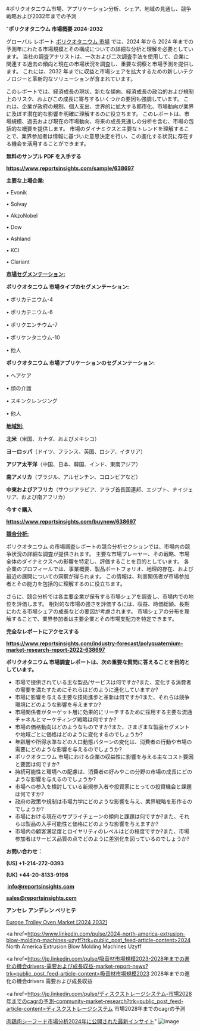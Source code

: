 #ポリクオタニウム市場、アプリケーション分析、シェア、地域の見通し、競争戦略および2032年までの予測

"<strong>ポリクオタニウム 市場概要 2024-2032</strong>

グローバル レポート <a href=https://www.reportsinsights.com/sample/638697>ポリクオタニウム 市場</a> では、2024 年から 2024 年までの予測年にわたる市場規模とその構成についての詳細な分析と理解を必要としています。 当社の調査アナリストは、一次および二次調査手法を使用して、企業に関連する過去の傾向と現在の市場状況を調査し、重要な洞察と市場予測を提供します。 これには、2032 年までに収益と市場シェアを拡大​​するための新しいテクノロジーと革新的なソリューションが含まれています。

このレポートでは、経済成長の現状、新たな傾向、経済成長の政治的および規制上のリスク、およびこの成長に寄与するいくつかの要因も強調しています。 これは、企業が政府の規制、個人支出、世界的に拡大する都市化、市場動向が業界に及ぼす潜在的な影響を明確に理解するのに役立ちます。 このレポートは、市場規模、過去および現在の市場動向、将来の成長見通しの分析を含む、市場の包括的な概要を提供します。 市場のダイナミクスと主要なトレンドを理解することで、業界参加者は情報に基づいた意思決定を行い、この進化する状況に存在する機会を活用することができます。

<strong><b>無料のサンプル PDF を入手する</b></strong>

<a href=https://www.reportsinsights.com/sample/638697><strong><u>https://www.reportsinsights.com/sample/638697</u></strong></a>

<strong>主要な上場企業:</strong>

• Evonik

• Solvay

• AkzoNobel

• Dow

• Ashland

• KCI

• Clariant

<strong><u>市場セグメンテーション</u></strong><strong><u>:</u></strong>

<strong>ポリクオタニウム 市場タイプのセグメンテーション:</strong>

• ポリカテニウム-4

• ポリカテニウム-6

• ポリクエンチウム-7

• ポリケンタニウム-10

• 他人

<strong>ポリクオタニウム 市場アプリケーションのセグメンテーション:</strong>

• ヘアケア

• 顔の介護

• スキンクレンジング

• 他人

<strong><u>地域別</u></strong><strong><u>:</u></strong>

<strong>北米</strong>（米国、カナダ、およびメキシコ）

<strong>ヨーロッパ</strong>（ドイツ、フランス、英国、ロシア、イタリア）

<strong>アジア太平洋</strong>（中国、日本、韓国、インド、東南アジア）

<strong>南アメリカ</strong>（ブラジル、アルゼンチン、コロンビアなど）

<strong>中東およびアフリカ</strong>（サウジアラビア、アラブ首長国連邦、エジプト、ナイジェリア、および南アフリカ）

<strong>今すぐ購入</strong>

<a href=https://www.reportsinsights.com/buynow/638697><strong><u>https://www.reportsinsights.com/buynow/638697</u></strong></a>

<strong><u>競合分析:</u></strong>

ポリクオタニウム の市場調査レポートの競合分析セクションでは、市場内の競争状況の詳細な調査が提供されます。 主要な市場プレーヤー、その戦略、市場全体のダイナミクスへの影響を特定し、評価することを目的としています。 各企業のプロフィールでは、事業概要、製品ポートフォリオ、地理的存在、および最近の展開についての洞察が得られます。 この情報は、利害関係者が市場参加者とその能力を包括的に理解するのに役立ちます。

さらに、競合分析では各主要企業が保有する市場シェアを調査し、市場内での地位を評価します。 相対的な市場の強さを評価するには、収益、時価総額、長期にわたる市場シェアの成長などの要因が考慮されます。 市場シェアの分布を理解することで、業界参加者は主要企業とその市場支配力を特定できます。

<strong>完全なレポートにアクセスする</strong>

<a href=https://www.reportsinsights.com/industry-forecast/polyquaternium-market-research-report-2022-638697><strong><u><b>https://www.reportsinsights.com/industry-forecast/polyquaternium-market-research-report-2022-638697</b></u></strong></a>

<strong><b>ポリクオタニウム 市場調査レポートは、次の重要な質問に答えることを目的としています。</b></strong>
<ul>
  <li>市場で提供されている主な製品/サービスは何ですか?また、変化する消費者の需要を満たすためにそれらはどのように進化していますか?</li>
  <li>市場に影響を与える主要な技術進歩と革新は何ですか?また、それらは競争環境にどのような影響を与えますか?</li>
  <li>市場関係者がターゲット層に効果的にリーチするために採用する主要な流通チャネルとマーケティング戦略は何ですか?</li>
  <li>市場の価格動向はどのようなものですか?また、さまざまな製品セグメントや地域ごとに価格はどのように変化するのでしょうか?</li>
  <li>年齢層や所得水準などの人口動態パターンの変化は、消費者の行動や市場の需要にどのような影響を与えるのでしょうか?</li>
  <li>ポリクオタニウム 市場における企業の収益性に影響を与える主なコスト要因と要因は何ですか?</li>
  <li>持続可能性と環境への配慮は、消費者の好みやこの分野の市場の成長にどのような影響を与えるのでしょうか?</li>
  <li>市場への参入を検討している新規参入者や投資家にとっての投資機会と課題は何ですか?</li>
  <li>政府の政策や規制は市場力学にどのような影響を与え、業界戦略を形作るのでしょうか?</li>
  <li>市場における現在のサプライチェーンの傾向と課題は何ですか?また、それらは製品の入手可能性と価格にどのような影響を与えますか?</li>
  <li>市場内の顧客満足度とロイヤリティのレベルはどの程度ですか?また、市場参加者はサービス品質の点でどのように差別化を図っているのでしょうか?</li>
</ul>
<strong>お問い合わせ：</strong>

<strong>(US) +1-214-272-0393</strong>

<strong>(UK) +44-20-8133-9198</strong>

<strong> </strong><a href=info@reportsinsights.com><strong><u>info@reportsinsights.com</u></strong></a>

<a href=sales@reportsinsights.com><strong><u>sales@reportsinsights.com</u></strong></a>

<strong>アンセレ アンデレン ベリヒテ</strong>

<a href=https://www.linkedin.com/pulse/europe-trolley-oven-market-in-depth-analysis-growth-wrwrf/>Europe Trolley Oven Market [2024 2032]</a>

<a href=https://www.linkedin.com/pulse/2024-north-america-extrusion-blow-molding-machines-uzyff?trk=public_post_feed-article-content>2024 North America Extrusion Blow Molding Machines Uzyff</a>

<a href=https://jp.linkedin.com/pulse/吸音材市場規模2023-2028年までの進化の機会drivers-需要および成長収益-market-report-news?trk=public_post_feed-article-content>吸音材市場規模2023 2028年までの進化の機会drivers 需要および成長収益</a>

<a href=https://jp.linkedin.com/pulse/ディスクストレージシステム-市場2028年までのcagrの予測-community-market-research?trk=public_post_feed-article-content>ディスクストレージシステム 市場2028年までのcagrの予測</a>

<a href=https://www.linkedin.com/pulse/肉鶏肉シーフード市場分析2024年に公開された最新インサイト-infopulse-daily-360-avabf/>肉鶏肉シーフード市場分析2024年に公開された最新インサイト</a>"
![image](https://github.com/aakesh123242/RIMarket/assets/158431203/3621ff08-93fa-4568-a4c9-b06457d9ec9a)
